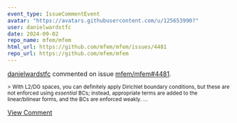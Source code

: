 ```yaml
---
event_type: IssueCommentEvent
avatar: "https://avatars.githubusercontent.com/u/125653990?"
user: danielwardstfc
date: 2024-09-02
repo_name: mfem/mfem
html_url: https://github.com/mfem/mfem/issues/4481
repo_url: https://github.com/mfem/mfem
---
```


<a href='https://github.com/danielwardstfc' target='_blank'>danielwardstfc</a> commented on issue <a href='https://github.com/mfem/mfem/issues/4481' target='_blank'>mfem/mfem#4481</a>.

<small>> With L2/DG spaces, you can definitely apply Dirichlet boundary conditions, but these are not enforced using _essential_ BCs; instead, appropriate terms are added to the linear/bilinear forms, and the BCs are enforced weakly....</small>

<a href='https://github.com/mfem/mfem/issues/4481' target='_blank'>View Comment</a>